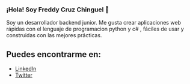 ### ¡Hola! Soy Freddy Cruz Chinguel 👋
Soy un desarrollador backend junior. Me gusta crear aplicaciones web rápidas con el lenguaje de programacion python y c# , fáciles de usar y construidas con las mejores prácticas.

## Puedes encontrarme en:

- [LinkedIn](https://www.linkedin.com/in/freddy-cruz-chinguel-1055061aa)
- [Twitter](https://twitter.com/FreddyChinguel)
